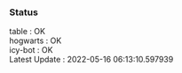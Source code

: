 ### Status


table : OK  
hogwarts : OK  
icy-bot : OK  
Latest Update : 2022-05-16 06:13:10.597939
